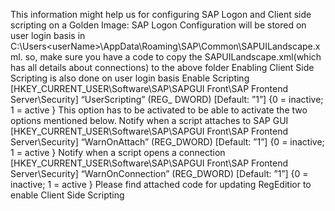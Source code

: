 This information might help us for configuring SAP Logon and Client side scripting on a Golden Image:
SAP Logon Configuration will be stored on user login basis in C:\Users\<userName>\AppData\Roaming\SAP\Common\SAPUILandscape.xml. so, make sure you have a code to copy the SAPUILandscape.xml(which has all details about connections) to the above folder
Enabling Client Side Scripting is also done on user login basis
Enable Scripting [HKEY_CURRENT_USER\Software\SAP\SAPGUI Front\SAP Frontend Server\Security] “UserScripting” (REG_ DWORD) [Default: ”1”] {0 = inactive; 1 = active } This option has to be activated to be able to activate the two options mentioned below.
Notify when a script attaches to SAP GUI [HKEY_CURRENT_USER\Software\SAP\SAPGUI Front\SAP Frontend Server\Security] “WarnOnAttach” (REG_DWORD) [Default: ”1”] {0 = inactive; 1 = active }
Notify when a script opens a connection [HKEY_CURRENT_USER\Software\SAP\SAPGUI Front\SAP Frontend Server\Security] “WarnOnConnection” (REG_DWORD) [Default: ”1”] {0 = inactive; 1 = active }
Please find attached code for updating RegEditior to enable Client Side Scripting